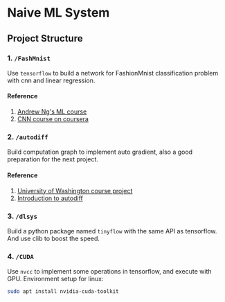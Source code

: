 # Naive ML System
## Project Structure  
### 1. `/FashMnist`
Use `tensorflow` to build a network for FashionMnist classification problem with
cnn and linear regression. 
#### Reference 
1. <a href="https://www.coursera.org/learn/machine-learning/">Andrew Ng's ML course</a>
2. <a href="https://www.coursera.org/learn/convolutional-neural-networks">CNN course on coursera</a>
### 2. `/autodiff` 
Build computation graph to implement auto gradient, also a good
preparation for the next project.
#### Reference  
1. <a href="http://dlsys.cs.washington.edu/pdf/lecture4.pdf">University of 
Washington course project</a>
2. <a href="https://blog.csdn.net/aws3217150/article/details/70214422">Introduction 
to autodiff</a>

### 3. `/dlsys`
Build a python package named `tinyflow` with the same API as tensorflow. And use 
clib to boost the speed.  

### 4. `/CUDA` 
Use `nvcc` to implement some operations in tensorflow, and 
execute with GPU.
Environment setup for linux:
```bash
sudo apt install nvidia-cuda-toolkit
```



